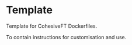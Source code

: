 Template
========

Template for CohesiveFT Dockerfiles.

To contain instructions for customisation and use.
